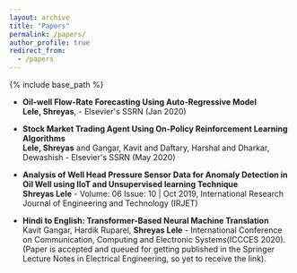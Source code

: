 ```yaml
---
layout: archive
title: "Papers"
permalink: /papers/
author_profile: true
redirect_from:
  - /papers
---
```


{% include base_path %}


* **Oil-well Flow-Rate Forecasting Using Auto-Regressive Model** <br />
  **Lele, Shreyas**, - Elsevier's SSRN (Jan 2020)
  
* **Stock Market Trading Agent Using On-Policy Reinforcement Learning Algorithms** <br />
  **Lele, Shreyas** and Gangar, Kavit and Daftary, Harshal and Dharkar, Dewashish - Elsevier's SSRN (May 2020)
  
* **Analysis of Well Head Pressure Sensor Data for Anomaly Detection in Oil Well using IIoT and Unsupervised learning Technique** <br />
  **Shreyas Lele** - Volume: 06 Issue: 10 | Oct 2019, International Research Journal of Engineering and Technology (IRJET)
  
* **Hindi to English: Transformer-Based Neural Machine Translation** <br />
  Kavit Gangar, Hardik Ruparel, **Shreyas Lele** - International Conference on Communication, Computing and Electronic Systems(ICCCES 2020).<br /> 
  (Paper is accepted and queued for getting published in the Springer Lecture Notes in Electrical Engineering, so yet to receive the link).
 
